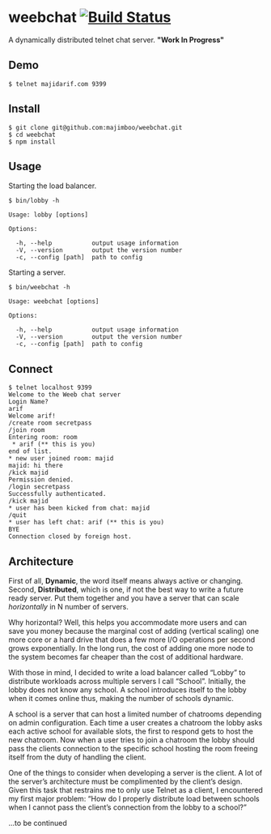 weebchat [![Build Status](https://travis-ci.org/majimboo/weebchat.svg?branch=master)](https://travis-ci.org/majimboo/weebchat)
========

A dynamically distributed telnet chat server. **"Work In Progress"**

Demo
----

    $ telnet majidarif.com 9399

Install
-------

    $ git clone git@github.com:majimboo/weebchat.git
    $ cd weebchat
    $ npm install

Usage
-----

Starting the load balancer.

    $ bin/lobby -h

    Usage: lobby [options]

    Options:

      -h, --help           output usage information
      -V, --version        output the version number
      -c, --config [path]  path to config

Starting a server.

    $ bin/weebchat -h

    Usage: weebchat [options]

    Options:

      -h, --help           output usage information
      -V, --version        output the version number
      -c, --config [path]  path to config

Connect
-------

    $ telnet localhost 9399
    Welcome to the Weeb chat server
    Login Name?
    arif
    Welcome arif!
    /create room secretpass
    /join room
    Entering room: room
     * arif (** this is you)
    end of list.
    * new user joined room: majid
    majid: hi there
    /kick majid
    Permission denied.
    /login secretpass
    Successfully authenticated.
    /kick majid
    * user has been kicked from chat: majid
    /quit
    * user has left chat: arif (** this is you)
    BYE
    Connection closed by foreign host.

Architecture
------------

First of all, **Dynamic**, the word itself means always active or changing. Second, **Distributed**, which is one, if not the best way to write a future ready server.  Put them together and you have a server that can scale _horizontally_ in N number of servers.

Why horizontal? Well, this helps you accommodate more users and can save you money because the marginal cost of adding (vertical scaling) one more core or a hard drive that does a few more I/O operations per second grows exponentially. In the long run, the cost of adding one more node to the system becomes far cheaper than the cost of additional hardware.

With those in mind, I decided to write a load balancer called “Lobby” to distribute workloads across multiple servers I call “School”. Initially, the lobby does not know any school. A school introduces itself to the lobby when it comes online thus, making the number of schools dynamic.

A school is a server that can host a limited number of chatrooms depending on admin configuration. Each time a user creates a chatroom the lobby asks each active school for available slots, the first to respond gets to host the new chatroom. Now when a user tries to join a chatroom the lobby should pass the clients connection to the specific school hosting the room freeing itself from the duty of handling the client.

One of the things to consider when developing a server is the client. A lot of the server’s architecture must be complimented by the client’s design. Given this task that restrains me to only use Telnet as a client, I encountered my first major problem: “How do I properly distribute load between schools when I cannot pass the client’s connection from the lobby to a school?”

...to be continued
